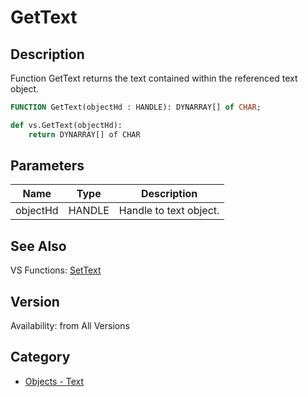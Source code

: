 # GetText

## Description
Function GetText returns the text contained within the referenced text object.

```pascal
FUNCTION GetText(objectHd : HANDLE): DYNARRAY[] of CHAR;
```

```python
def vs.GetText(objectHd):
    return DYNARRAY[] of CHAR
```

## Parameters
|Name|Type|Description|
|---|---|---|
|objectHd|HANDLE|Handle to text object.|

## See Also
VS Functions:
[SetText](SetText.md)

## Version
Availability: from All Versions

## Category
* [Objects - Text](../Categories/Objects%20-%20Text.md)
